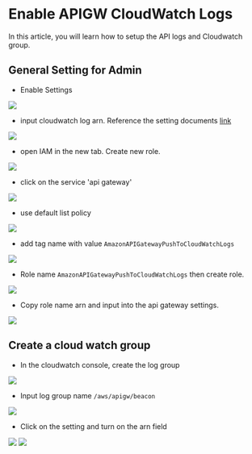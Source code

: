 # Enable APIGW CloudWatch Logs

In this article, you will learn how to setup the API logs and Cloudwatch group.

## General Setting for Admin

* Enable Settings

![](images/apigw-01.png)

* input cloudwatch log arn. Reference the setting documents [link](https://docs.aws.amazon.com/apigateway/latest/developerguide/set-up-logging.html#set-up-access-logging-permissions)

![](images/apigw-02.png)

* open IAM in the new tab. Create new role.

![](images/apigw-03.png)

* click on the service 'api gateway'

![](images/apigw-04.png)

* use default list policy

![](images/apigw-05.png)

* add tag name with value `AmazonAPIGatewayPushToCloudWatchLogs`

![](images/apigw-06.png)

* Role name `AmazonAPIGatewayPushToCloudWatchLogs` then create role.

![](images/apigw-07.png)

* Copy role name arn and input into the api gateway settings.

![](images/apigw-08.png)

## Create a cloud watch group

* In the cloudwatch console, create the log group

![](images/apigw-09.png)

* Input log group name `/aws/apigw/beacon`

![](images/apigw-10.png)

* Click on the setting and turn on the arn field

![](images/apigw-12.png)
![](images/apigw-13.png)